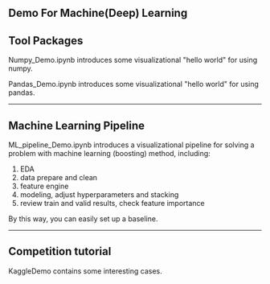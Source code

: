 Demo For Machine(Deep) Learning
----
## Tool Packages
Numpy_Demo.ipynb introduces some visualizational "hello world" for using numpy.   

Pandas_Demo.ipynb introduces some visualizational "hello world" for using pandas.  

----
## Machine Learning Pipeline
ML_pipeline_Demo.ipynb introduces a visualizational pipeline for solving a problem with machine learning (boosting) method, including:
1. EDA
2. data prepare and clean
3. feature engine
4. modeling, adjust hyperparameters and stacking
5. review train and valid results, check feature importance  

By this way, you can easily set up a baseline.

---
## Competition tutorial
KaggleDemo contains some interesting cases.